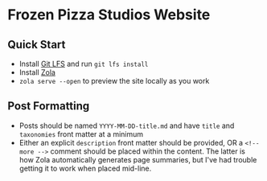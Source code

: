 # Frozen Pizza Studios Website

## Quick Start
- Install [Git LFS](https://git-lfs.com/) and run `git lfs install`
- Install [Zola](https://www.getzola.org/documentation/getting-started/installation/)
- `zola serve --open` to preview the site locally as you work

## Post Formatting
- Posts should be named `YYYY-MM-DD-title.md` and have `title` and `taxonomies` front matter at a minimum
- Either an explicit `description` front matter should be provided, OR a `<!-- more -->` comment should be placed within the content.  The latter is how Zola automatically generates page summaries, but I've had trouble getting it to work when placed mid-line.
